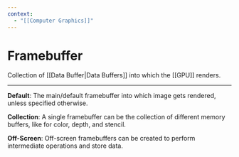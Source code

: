 ```yaml
---
context:
  - "[[Computer Graphics]]"
---
```


# Framebuffer

Collection of [[Data Buffer|Data Buffers]] into which the [[GPU]] renders.

---

**Default**: The main/default framebuffer into which image gets rendered, unless specified otherwise.

**Collection**: A single framebuffer can be the collection of different memory buffers, like for color, depth, and stencil.

**Off-Screen**: Off-screen framebuffers can be created to perform intermediate operations and store data.

